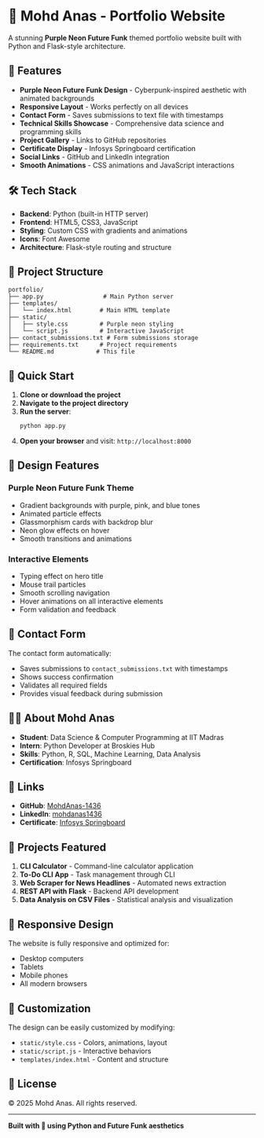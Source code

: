 # 🚀 Mohd Anas - Portfolio Website

A stunning **Purple Neon Future Funk** themed portfolio website built with Python and Flask-style architecture.

## 🌟 Features

- **Purple Neon Future Funk Design** - Cyberpunk-inspired aesthetic with animated backgrounds
- **Responsive Layout** - Works perfectly on all devices
- **Contact Form** - Saves submissions to text file with timestamps
- **Technical Skills Showcase** - Comprehensive data science and programming skills
- **Project Gallery** - Links to GitHub repositories
- **Certificate Display** - Infosys Springboard certification
- **Social Links** - GitHub and LinkedIn integration
- **Smooth Animations** - CSS animations and JavaScript interactions

## 🛠️ Tech Stack

- **Backend**: Python (built-in HTTP server)
- **Frontend**: HTML5, CSS3, JavaScript
- **Styling**: Custom CSS with gradients and animations
- **Icons**: Font Awesome
- **Architecture**: Flask-style routing and structure

## 📁 Project Structure

```
portfolio/
├── app.py                 # Main Python server
├── templates/
│   └── index.html        # Main HTML template
├── static/
│   ├── style.css         # Purple neon styling
│   └── script.js         # Interactive JavaScript
├── contact_submissions.txt # Form submissions storage
├── requirements.txt      # Project requirements
└── README.md            # This file
```

## 🚀 Quick Start

1. **Clone or download the project**
2. **Navigate to the project directory**
3. **Run the server**:
   ```bash
   python app.py
   ```
4. **Open your browser** and visit: `http://localhost:8000`

## 🎨 Design Features

### Purple Neon Future Funk Theme
- Gradient backgrounds with purple, pink, and blue tones
- Animated particle effects
- Glassmorphism cards with backdrop blur
- Neon glow effects on hover
- Smooth transitions and animations

### Interactive Elements
- Typing effect on hero title
- Mouse trail particles
- Smooth scrolling navigation
- Hover animations on all interactive elements
- Form validation and feedback

## 📧 Contact Form

The contact form automatically:
- Saves submissions to `contact_submissions.txt` with timestamps
- Shows success confirmation
- Validates all required fields
- Provides visual feedback during submission

## 👨‍💻 About Mohd Anas

- **Student**: Data Science & Computer Programming at IIT Madras
- **Intern**: Python Developer at Broskies Hub
- **Skills**: Python, R, SQL, Machine Learning, Data Analysis
- **Certification**: Infosys Springboard

## 🔗 Links

- **GitHub**: [MohdAnas-1436](https://github.com/MohdAnas-1436)
- **LinkedIn**: [mohdanas1436](https://www.linkedin.com/in/mohdanas1436/)
- **Certificate**: [Infosys Springboard](https://infyspringboard.onwingspan.com/public-assets/infosysheadstart/cert/lex_auth_013204562301591552112_shared/1-be283697-0877-4180-8789-b893d105148e.pdf)

## 🎯 Projects Featured

1. **CLI Calculator** - Command-line calculator application
2. **To-Do CLI App** - Task management through CLI
3. **Web Scraper for News Headlines** - Automated news extraction
4. **REST API with Flask** - Backend API development
5. **Data Analysis on CSV Files** - Statistical analysis and visualization

## 📱 Responsive Design

The website is fully responsive and optimized for:
- Desktop computers
- Tablets
- Mobile phones
- All modern browsers

## 🎨 Customization

The design can be easily customized by modifying:
- `static/style.css` - Colors, animations, layout
- `static/script.js` - Interactive behaviors
- `templates/index.html` - Content and structure

## 📄 License

© 2025 Mohd Anas. All rights reserved.

---

**Built with 💜 using Python and Future Funk aesthetics**
